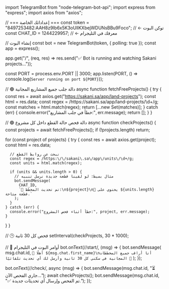 import TelegramBot from "node-telegram-bot-api";
import express from "express";
import axios from "axios";

// === إعداداتك الخاصة ===
const token = "8497253482:AAH8z9Ib6x5K3oUllKXbejWDUNsBBu9Foco"; // ← توكن البوت
const CHAT_ID = 1244229957; // ← معرفك في التليجرام

// إنشاء البوت
const bot = new TelegramBot(token, { polling: true });
const app = express();

app.get("/", (req, res) => res.send("✅ Bot is running and watching Sakani projects..."));

const PORT = process.env.PORT || 3000;
app.listen(PORT, () => console.log(`Server running on port ${PORT}`));

// 🟢 دالة جلب جميع المشاريع المجانية
async function fetchFreeProjects() {
  try {
    const res = await axios.get("https://sakani.sa/app/land-projects");
    const html = res.data;
    const regex = /https:\/\/sakani\.sa\/app\/land-projects\/\d+/g;
    const matches = html.match(regex);
    return [...new Set(matches)];
  } catch (err) {
    console.error("خطأ في جلب المشاريع:", err.message);
    return [];
  }
}

// 🟢 دالة فحص حالة القطع داخل كل مشروع
async function checkProjects() {
  const projects = await fetchFreeProjects();
  if (!projects.length) return;

  for (const project of projects) {
    try {
      const res = await axios.get(project);
      const html = res.data;

      // نبحث عن روابط القطع
      const regex = /https:\/\/sakani\.sa\/app\/units\/\d+/g;
      const units = html.match(regex);

      if (units && units.length > 0) {
        // مثال بسيط: لو لقينا قطعة جديدة نرسل تنبيه
        bot.sendMessage(
          CHAT_ID,
          `📢 تم تحديث المخطط:\n${project}\n📌 يحتوي على ${units.length} قطعة متاحة.`
        );
      }
    } catch (err) {
      console.error("خطأ أثناء فحص المشروع:", project, err.message);
    }
  }
}

// 🕒 فحص كل 30 ثانية
setInterval(checkProjects, 30 * 1000);

// 🔹 أوامر البوت في التليجرام
bot.onText(/\/start/, (msg) => {
  bot.sendMessage(
    msg.chat.id,
    `👋 أهلًا ${msg.chat.first_name}\nأنا أراقب جميع المخططات المجانية في سكني كل 30 ثانية وأرسل لك أي تحديث تلقائيًا 🏡`
  );
});

bot.onText(/\/check/, async (msg) => {
  bot.sendMessage(msg.chat.id, "⏳ جاري الفحص الآن...");
  await checkProjects();
  bot.sendMessage(msg.chat.id, "✅ تم الفحص وإرسال أي تحديثات جديدة.");
});
